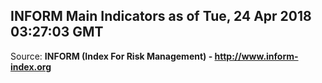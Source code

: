 ## INFORM Main Indicators as of Tue, 24 Apr 2018 03:27:03 GMT

Source: **INFORM (Index For Risk Management) - http://www.inform-index.org**